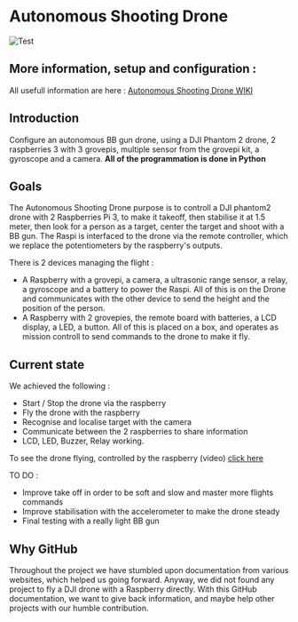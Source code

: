 # Autonomous Shooting Drone

![Test](https://github.com/mariusweiler/Autonomous-Shooting-Drone/blob/master/images/E6F3C381-5C03-4FCC-9223-C241C6DE7CFB.jpeg?raw=true)

## More information, setup and configuration :
All usefull information are here : [Autonomous Shooting Drone WIKI](https://github.com/mariusweiler/Autonomous-Shooting-Drone/wiki)

## Introduction
Configure an autonomous BB gun drone, using a DJI Phantom 2 drone, 2 raspberries 3 with 3 grovepis, multiple sensor from the grovepi kit, a gyroscope and a camera. **All of the programmation is done in Python**

## Goals
The Autonomous Shooting Drone purpose is to controll a DJI phantom2 drone with 2 Raspberries Pi 3, to make it takeoff, then stabilise it at 1.5 meter, then look for a person as a target, center the target and shoot with a BB gun. The Raspi is interfaced to the drone via the remote controller, which we replace the potentiometers by the raspberry's outputs.

There is 2 devices managing the flight :
- A Raspberry with a grovepi, a camera, a ultrasonic range sensor, a relay, a gyroscope and a battery to power the Raspi. All of this is on the Drone and communicates with the other device to send the height and the position of the person.
- A Raspberry with 2 grovepies, the remote board with batteries, a LCD display, a LED, a button. All of this is placed on a box, and operates as mission controll to send commands to the drone to make it fly.

## Current state
We achieved the following :
* Start / Stop the drone via the raspberry
* Fly the drone with the raspberry
* Recognise and localise target with the camera
* Communicate between the 2 raspberries to share information
* LCD, LED, Buzzer, Relay working.

To see the drone flying, controlled by the raspberry (video) [click here](https://www.youtube.com/watch?v=76PfgulFEIY&feature=youtu.be)

TO DO : 
* Improve take off in order to be soft and slow and master more flights commands
* Improve stabilisation with the accelerometer to make the drone steady
* Final testing with a really light BB gun

## Why GitHub
Throughout the project we have stumbled upon documentation from various websites, which helped us going forward. Anyway, we did not found any project to fly a DJI drone with a Raspberry directly. With this GitHub documentation, we want to give back information, and maybe help other projects with our humble contribution.
